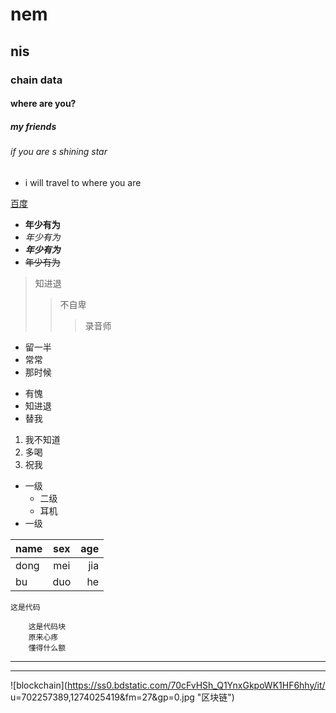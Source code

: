 # nem
## nis
### chain data
#### where are you?
##### my friends
###### if you are s shining star

* i will travel to where you are

[百度](http://www.baidu.com)

* **年少有为**
* *年少有为*
* ***年少有为***
* ~~年少有为~~

> 知进退
>> 不自卑
>>> 录音师

- 留一半
- 常常
- 那时候

+ 有愧
+ 知进退
+ 替我

1. 我不知道
2. 多喝
3. 祝我

- 一级
   - 二级
   - 耳机
- 一级

name | sex | age
---| :---: | ---:
dong | mei | jia
bu | duo | he

`这是代码`

```
	这是代码块
	原来心疼
	懂得什么额
```

----  

***

![blockchain](https://ss0.bdstatic.com/70cFvHSh_Q1YnxGkpoWK1HF6hhy/it/
u=702257389,1274025419&fm=27&gp=0.jpg "区块链")



